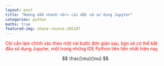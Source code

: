 ```yaml
---
layout: post
title: "Hướng dẫn nhanh <br> cài đặt và sử dụng Jupyter"
categories: python
maths: true
featured-img: shane-rounce-205187
---
```


<div style="color: red;">Chỉ cần làm chính xác theo một vài bước đơn giản sau, bạn sẽ có thể  bắt đầu sử dụng Jupyter, một trong những IDE Python tiên tiến nhất hiện nay.</div>

$$
\frac{\mu}{\nu}
$$
